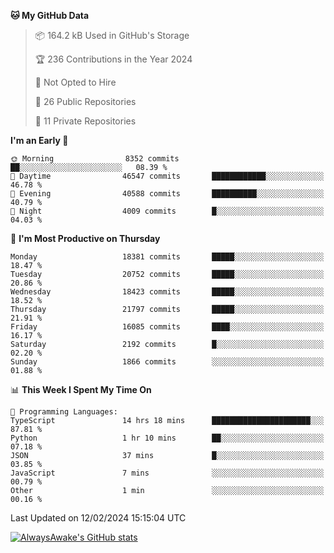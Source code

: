 <!--START_SECTION:waka-->
**🐱 My GitHub Data** 

> 📦 164.2 kB Used in GitHub's Storage 
 > 
> 🏆 236 Contributions in the Year 2024
 > 
> 🚫 Not Opted to Hire
 > 
> 📜 26 Public Repositories 
 > 
> 🔑 11 Private Repositories 
 > 
**I'm an Early 🐤** 

```text
🌞 Morning                8352 commits        ██░░░░░░░░░░░░░░░░░░░░░░░   08.39 % 
🌆 Daytime                46547 commits       ████████████░░░░░░░░░░░░░   46.78 % 
🌃 Evening                40588 commits       ██████████░░░░░░░░░░░░░░░   40.79 % 
🌙 Night                  4009 commits        █░░░░░░░░░░░░░░░░░░░░░░░░   04.03 % 
```
📅 **I'm Most Productive on Thursday** 

```text
Monday                   18381 commits       █████░░░░░░░░░░░░░░░░░░░░   18.47 % 
Tuesday                  20752 commits       █████░░░░░░░░░░░░░░░░░░░░   20.86 % 
Wednesday                18423 commits       █████░░░░░░░░░░░░░░░░░░░░   18.52 % 
Thursday                 21797 commits       █████░░░░░░░░░░░░░░░░░░░░   21.91 % 
Friday                   16085 commits       ████░░░░░░░░░░░░░░░░░░░░░   16.17 % 
Saturday                 2192 commits        █░░░░░░░░░░░░░░░░░░░░░░░░   02.20 % 
Sunday                   1866 commits        ░░░░░░░░░░░░░░░░░░░░░░░░░   01.88 % 
```


📊 **This Week I Spent My Time On** 

```text
💬 Programming Languages: 
TypeScript               14 hrs 18 mins      ██████████████████████░░░   87.81 % 
Python                   1 hr 10 mins        ██░░░░░░░░░░░░░░░░░░░░░░░   07.18 % 
JSON                     37 mins             █░░░░░░░░░░░░░░░░░░░░░░░░   03.85 % 
JavaScript               7 mins              ░░░░░░░░░░░░░░░░░░░░░░░░░   00.79 % 
Other                    1 min               ░░░░░░░░░░░░░░░░░░░░░░░░░   00.16 % 
```


 Last Updated on 12/02/2024 15:15:04 UTC
<!--END_SECTION:waka-->

[![AlwaysAwake's GitHub stats](https://github-readme-stats.vercel.app/api?username=AlwaysAwake&show_icons=true&theme=github_dark&count_private=true)](https://github.com/AlwaysAwake/AlwaysAwake)
